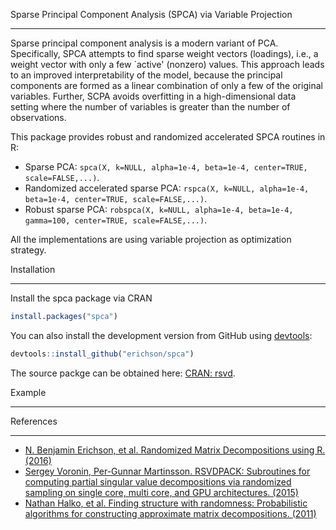 Sparse Principal Component Analysis (SPCA) via Variable Projection
*******************************************************************

Sparse principal component analysis is a modern variant of PCA. Specifically, SPCA attempts to find sparse 
weight vectors (loadings), i.e., a weight vector with only a few `active' (nonzero) values. This approach 
leads to an improved interpretability of the model, because the principal components are formed as a 
linear combination of only a few of the original variables. Further, SCPA avoids overfitting in a 
high-dimensional data setting where the number of variables is greater than the number of observations.

This package provides robust and randomized accelerated SPCA routines in R:
 
* Sparse PCA: ``spca(X, k=NULL, alpha=1e-4, beta=1e-4, center=TRUE, scale=FALSE,...)``.
* Randomized accelerated sparse PCA: ``rspca(X, k=NULL, alpha=1e-4, beta=1e-4, center=TRUE, scale=FALSE,...)``.
* Robust sparse PCA: ``robspca(X, k=NULL, alpha=1e-4, beta=1e-4, gamma=100, center=TRUE, scale=FALSE,...)``.

All the implementations are using variable projection as optimization strategy. 


Installation
************

Install the spca package via CRAN
```R
install.packages("spca")
```

You can also install the development version from GitHub using [devtools](https://cran.r-project.org/package=devtools):

```r
devtools::install_github("erichson/spca")
```

The source packge can be obtained here: [CRAN: rsvd](https://cran.r-project.org/web/packages/rsvd/index.html).

Example
*******


References
*************
* [N. Benjamin Erichson, et al. Randomized Matrix Decompositions using R. (2016)](http://arxiv.org/abs/1608.02148)
* [Sergey Voronin, Per-Gunnar Martinsson. RSVDPACK: Subroutines for computing partial singular value decompositions via randomized sampling on single core, multi core, and GPU architectures. (2015)](https://arxiv.org/abs/1502.05366)
* [Nathan Halko, et al. Finding structure with randomness: Probabilistic algorithms for constructing approximate matrix decompositions. (2011)](https://arxiv.org/abs/0909.4061)
